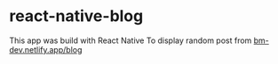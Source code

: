 # react-native-blog

<p>This app was build with React Native To display random post from <a href="http://bm-dev.netlify.app/blog">bm-dev.netlify.app/blog</a> </p>
